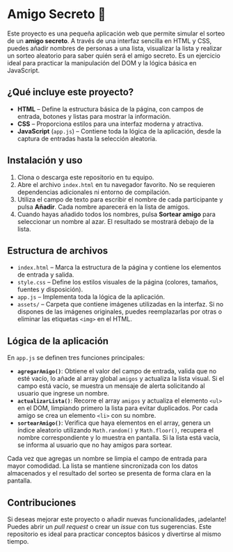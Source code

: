 # Amigo Secreto 🎁

Este proyecto es una pequeña aplicación web que permite simular el sorteo de un **amigo secreto**. A través de una interfaz sencilla en HTML y CSS, puedes añadir nombres de personas a una lista, visualizar la lista y realizar un sorteo aleatorio para saber quién será el amigo secreto. Es un ejercicio ideal para practicar la manipulación del DOM y la lógica básica en JavaScript.

## ¿Qué incluye este proyecto?

- **HTML** – Define la estructura básica de la página, con campos de entrada, botones y listas para mostrar la información.
- **CSS** – Proporciona estilos para una interfaz moderna y atractiva.
- **JavaScript** (`app.js`) – Contiene toda la lógica de la aplicación, desde la captura de entradas hasta la selección aleatoria.

## Instalación y uso

1. Clona o descarga este repositorio en tu equipo.
2. Abre el archivo `index.html` en tu navegador favorito. No se requieren dependencias adicionales ni entorno de compilación.
3. Utiliza el campo de texto para escribir el nombre de cada participante y pulsa **Añadir**. Cada nombre aparecerá en la lista de amigos.
4. Cuando hayas añadido todos los nombres, pulsa **Sortear amigo** para seleccionar un nombre al azar. El resultado se mostrará debajo de la lista.

## Estructura de archivos

- `index.html` – Marca la estructura de la página y contiene los elementos de entrada y salida.
- `style.css` – Define los estilos visuales de la página (colores, tamaños, fuentes y disposición).
- `app.js` – Implementa toda la lógica de la aplicación.
- `assets/` – Carpeta que contiene imágenes utilizadas en la interfaz. Si no dispones de las imágenes originales, puedes reemplazarlas por otras o eliminar las etiquetas `<img>` en el HTML.

## Lógica de la aplicación

En `app.js` se definen tres funciones principales:

- **`agregarAmigo()`**: Obtiene el valor del campo de entrada, valida que no esté vacío, lo añade al array global `amigos` y actualiza la lista visual. Si el campo está vacío, se muestra un mensaje de alerta solicitando al usuario que ingrese un nombre.
- **`actualizarLista()`**: Recorre el array `amigos` y actualiza el elemento `<ul>` en el DOM, limpiando primero la lista para evitar duplicados. Por cada amigo se crea un elemento `<li>` con su nombre.
- **`sortearAmigo()`**: Verifica que haya elementos en el array, genera un índice aleatorio utilizando `Math.random()` y `Math.floor()`, recupera el nombre correspondiente y lo muestra en pantalla. Si la lista está vacía, se informa al usuario que no hay amigos para sortear.

Cada vez que agregas un nombre se limpia el campo de entrada para mayor comodidad. La lista se mantiene sincronizada con los datos almacenados y el resultado del sorteo se presenta de forma clara en la pantalla.

## Contribuciones

Si deseas mejorar este proyecto o añadir nuevas funcionalidades, ¡adelante! Puedes abrir un _pull request_ o crear un _issue_ con tus sugerencias. Este repositorio es ideal para practicar conceptos básicos y divertirse al mismo tiempo.
